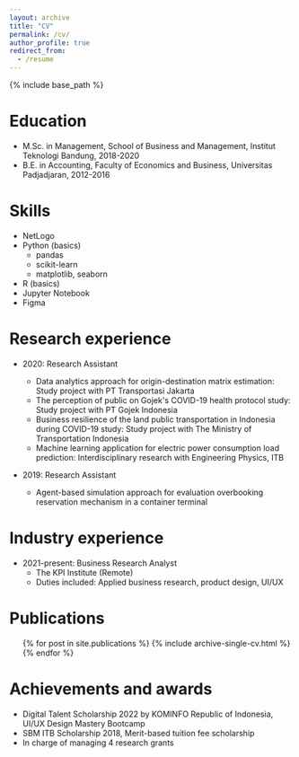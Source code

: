 ```yaml
---
layout: archive
title: "CV"
permalink: /cv/
author_profile: true
redirect_from:
  - /resume
---
```


{% include base_path %}

Education
======
* M.Sc. in Management, School of Business and Management, Institut Teknologi Bandung, 2018-2020
* B.E. in Accounting, Faculty of Economics and Business, Universitas Padjadjaran, 2012-2016

Skills
======
* NetLogo
* Python (basics)
  * pandas
  * scikit-learn
  * matplotlib, seaborn
* R (basics)
* Jupyter Notebook
* Figma

Research experience
======
* 2020: Research Assistant
  * Data analytics approach for origin-destination matrix estimation: Study project with PT Transportasi Jakarta
  * The perception of public on Gojek's COVID-19 health protocol study: Study project with PT Gojek Indonesia
  * Business resilience of the land public transportation in Indonesia during COVID-19 study: Study project with The Ministry of Transportation Indonesia
  * Machine learning application for electric power consumption load prediction: Interdisciplinary research with Engineering Physics, ITB

* 2019: Research Assistant
  * Agent-based simulation approach for evaluation overbooking reservation mechanism in a container terminal 

Industry experience
======
* 2021-present: Business Research Analyst
  * The KPI Institute (Remote)
  * Duties included: Applied business research, product design, UI/UX
  
Publications
======
  <ul>{% for post in site.publications %}
    {% include archive-single-cv.html %}
  {% endfor %}</ul>
  
Achievements and awards
======
* Digital Talent Scholarship 2022 by KOMINFO Republic of Indonesia, UI/UX Design Mastery Bootcamp
* SBM ITB Scholarship 2018, Merit-based tuition fee scholarship
* In charge of managing 4 research grants
